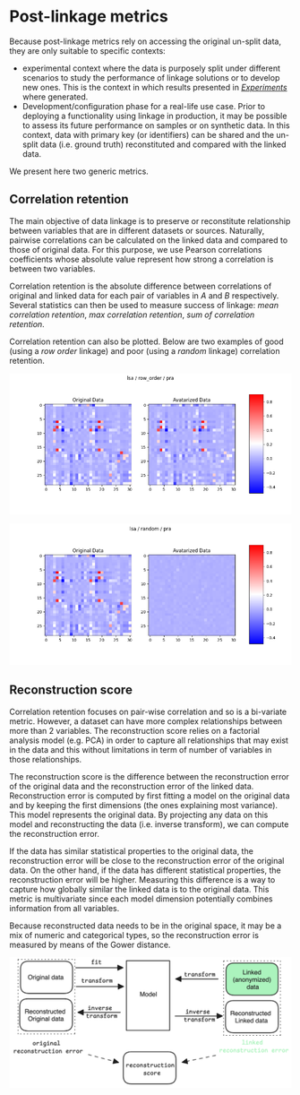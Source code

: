 # Post-linkage metrics

Because post-linkage metrics rely on accessing the original un-split data, they
are only suitable to specific contexts:
- experimental context where the data is purposely split under different
  scenarios to study the performance of linkage solutions or to develop new
  ones. This is the context in which results presented in
  [*Experiments*](./experiments.md) where generated.
- Development/configuration phase for a real-life use case. Prior to deploying a
  functionality using linkage in production, it may be possible to assess its
  future performance on samples or on synthetic data. In this context, data with
  primary key (or identifiers) can be shared and the un-split data (i.e. ground
  truth) reconstituted and compared with the linked data.

We present here two generic metrics.

## Correlation retention

The main objective of data linkage is to preserve or reconstitute relationship
between variables that are in different datasets or sources. Naturally, pairwise
correlations can be calculated on the linked data and compared to those of
original data. For this purpose, we use Pearson correlations coefficients whose
absolute value represent how strong a correlation is between two variables.

Correlation retention is the absolute difference between correlations of
original and linked data for each pair of variables in $A$ and $B$ respectively.
Several statistics can then be used to measure success of linkage: *mean
correlation retention*, *max correlation retention*, *sum of correlation
retention*.

Correlation retention can also be plotted. Below are two examples of good (using
a *row order* linkage) and poor (using a *random* linkage) correlation
retention.

![Example of good correlation retention](../img/pra_linked_data__avatar__lsa__row_order_correlations.png)

![Example of poor correlation retention](../img/pra_linked_data__avatar__lsa__random_correlations.png)

## Reconstruction score

Correlation retention focuses on pair-wise correlation and so is a bi-variate
metric. However, a dataset can have more complex relationships between more than
2 variables. The reconstruction score relies on a factorial analysis model (e.g.
PCA) in order to capture all relationships that may exist in the data and this
without limitations in term of number of variables in those relationships.

The reconstruction score is the difference between the reconstruction error of
the original data and the reconstruction error of the linked data.
Reconstruction error is computed by first fitting a model on the original data
and by keeping the first dimensions (the ones explaining most variance). This
model represents the original data. By projecting any data on this model and
reconstructing the data (i.e. inverse transform), we can compute the
reconstruction error.

If the data has similar statistical properties to the original data, the
reconstruction error will be close to the reconstruction error of the original
data. On the other hand, if the data has different statistical properties, the
reconstruction error will be higher. Measuring this difference is a way to
capture how globally similar the linked data is to the original data. This
metric is multivariate since each model dimension potentially combines
information from all variables.

Because reconstructed data needs to be in the original space, it may be a mix of
numeric and categorical types, so the reconstruction error is measured by means
of the Gower distance.

![Reconstruction score](../img/reconstruction_score.png)
